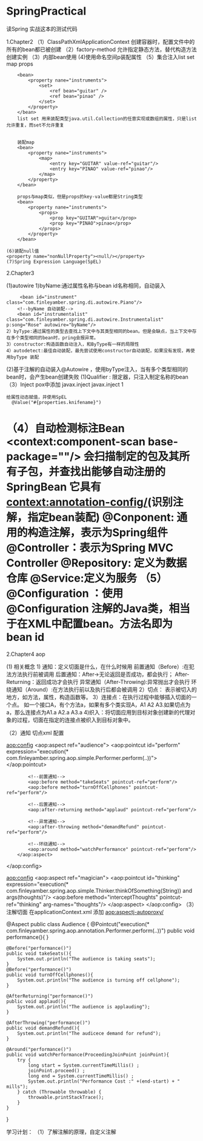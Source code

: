 # SpringPractical
读Spring  实战这本的测试代码

1.Chapter2
	（1）ClassPathXmlApplicationContext 创建容器时，配置文件中的所有的bean都已被创建
	（2）factory-method 允许指定静态方法，替代构造方法创建实例
	（3）内部bean使用
		<contructor-arg>
			<bean class ="xxx"></bean>
		</contructor-arg>
	(4)使用命名空间p装配属性
   （5）集合注入list set map props
   		<bean>
   			<property nane="instruments">
   				<list>
   					<ref bean="guitar" />
   					<ref bean="pinao" />
   				</list>
   			</property>
   		</bean>

   		<bean>
   			<property nane="instruments">
   				<set>
   					<ref bean="guitar" />
   					<ref bean="pinao" />
   				</set>
   			</property>
   		</bean>
   		list set 用来装配类型java.util.Collection的任意实现或数组的属性，只是list允许重复，而set不允许重复


   		装配map
		<bean>
   			<property nane="instruments">
   				<map>
   					<entry key="GUITAR" value-ref="guitar"/>
   					<entry key="PINAO" value-ref="pinao"/>
   				</map>
   			</property>
   		</bean>

   		props与map类似，但是props的key-value都是String类型
		<bean>
   			<property nane="instruments">
   				<props>
   					<prop key="GUITAR">guitar</prop>
   					<prop key="PINAO">pinao</prop>
   				</props>
   			</property>
   		</bean>

   	(6)装配null值
   	<property name="nonNullProperty"><null/></property>
   	(7)Spring Expression Language(SpEL)

2.Chapter3  

(1)autowire
	1)byName:通过属性名称与bean id名称相同，自动装入

		 <bean id="instrument" class="com.finleyamber.spring.di.autowire.Piano"/>
    	<!--byName 自动装配-->
    	<bean id="instrumentalist" class="com.finleyamber.spring.di.autowire.Instrumentalist" p:song="Rose" autowire="byName"/>
    2）byType:通过属性的类型去查找上下文中与其类型相同的bean。但是会缺点，当上下文中存在多个类型相同的bean时，pring会报异常。
    3）constructor:构造函数自动注入，和ByType有一样的局限性
    4）autodetect:最佳自动装配，最先尝试使用constructor自动装配，如果没有发现，再使用byType 装配

(2)基于注解的自动装入@Autowire ，使用byType注入，当有多个类型相同的bean时，会产生bean创建失败
	(1)Qualifier : 限定器，只注入制定名称的bean
（3）Inject
	pox中添加
 		<dependency>
            <groupId>javax.inject</groupId>
            <artifactId>javax.inject</artifactId>
            <version>1</version>
        </dependency>

    给属性动态赋值，并使用SpEL
      @Value("#{properties.knifename}")

（4）自动检测标注Bean
	<context:component-scan base-package=""/> 会扫描制定的包及其所有子包，并查找出能够自动注册的SpringBean
		它具有<context:annotation-config/>(识别注解，指定bean装配)
	@Conponent: 通用的构造注解，表示为Spring组件
	@Controller：表示为Spring MVC Controller
	@Repository: 定义为数据仓库
	@Service:定义为服务
（5）@Configuration ：使用@Configuration 注解的Java类，相当于在XML中配置bean。方法名即为bean id
======================================================================================================
2.Chapter4 aop

(1) 相关概念
    1) 通知：定义切面是什么，在什么时候用
        前置通知（Before）:在犯法方法执行前被调用
        后置通知：After->无论返回是否成功，都会执行； After-Returning：返回成功才会执行
        异常通知（After-Throwing):异常抛出才会执行
        环绕通知（Around）:在方法执行前以及执行后都会被调用
    2）切点： 表示被切入的地方，如方法，属性，构造函数等。
    3）连接点：在执行过程中能够插入切面的一个点。
          如一个接口A，有个方法a，如果有多个类实现A，A1 A2 A3.如果切点为a，那么连接点为A1.a A2.a  A3.a
    4)织入：将切面应用到目标对象创建新的代理对象的过程，切面在指定的连接点被织入到目标对象中。

（2）通知 切点xml 配置

<aop:config>
        <aop:aspect ref="audience">
            <aop:pointcut id="perform" expression="execution(* com.finleyamber.spring.aop.simple.Performer.perform(..))"></aop:pointcut>

            <!--前置通知-->
            <aop:before method="takeSeats" pointcut-ref="perform"/>
            <aop:before method="turnOffCellphones" pointcut-ref="perform"/>

            <!--后置通知-->
            <aop:after-returning method="applaud" pointcut-ref="perform"/>

            <!--异常通知-->
            <aop:after-throwing method="demandRefund" pointcut-ref="perform"/>

            <!--环绕通知-->
            <aop:around method="watchPerformance" pointcut-ref="perform"/>
        </aop:aspect>

</aop:config>

<aop:config>
        <aop:aspect ref="magician">
            <aop:pointcut id="thinking" expression="execution(* com.finleyamber.spring.aop.simple.Thinker.thinkOfSomething(String)) and args(thoughts)"/>
            <aop:before method="interceptThoughts" pointcut-ref="thinking" arg-names="thoughts"/>
        </aop:aspect>
</aop:config>
（3）注解切面
  在applicationContext.xml 添加
    <!--@Aspect注解所标注的bean转变为代理通知-->
    <aop:aspectj-autoproxy/>


  @Aspect
public class Audience {
    @Pointcut("execution(* com.finleyamber.spring.aop.annotation.Performer.perform(..))")
    public void performance(){
    }

    @Before("performance()")
    public void takeSeats(){
        System.out.println("The audience is taking seats");
    }
    @Before("performance()")
    public void turnOffCellphones(){
        System.out.println("The audience is turning off cellphone");
    }

    @AfterReturning("performance()")
    public void applaud(){
        System.out.println("The audience is applauding");
    }

    @AfterThrowing("performance()")
    public void demandRefund(){
        System.out.println("The audicece demand for refund");
    }

    @Around("performance()")
    public void watchPerformance(ProceedingJoinPoint joinPoint){
        try {
            long start = System.currentTimeMillis() ;
            joinPoint.proceed() ;
            long end = System.currentTimeMillis() ;
            System.out.println("Performance Cost :" +(end-start) + " mills");
        } catch (Throwable throwable) {
            throwable.printStackTrace();
        }
    }
}


学习计划：
（1）了解注解的原理，自定义注解
